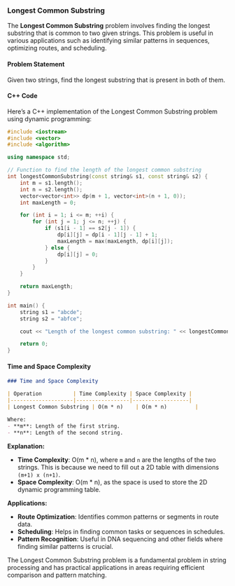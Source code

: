 ### Longest Common Substring

The **Longest Common Substring** problem involves finding the longest substring that is common to two given strings. This problem is useful in various applications such as identifying similar patterns in sequences, optimizing routes, and scheduling.

#### Problem Statement

Given two strings, find the longest substring that is present in both of them.

#### C++ Code

Here’s a C++ implementation of the Longest Common Substring problem using dynamic programming:

```cpp
#include <iostream>
#include <vector>
#include <algorithm>

using namespace std;

// Function to find the length of the longest common substring
int longestCommonSubstring(const string& s1, const string& s2) {
    int m = s1.length();
    int n = s2.length();
    vector<vector<int>> dp(m + 1, vector<int>(n + 1, 0));
    int maxLength = 0;

    for (int i = 1; i <= m; ++i) {
        for (int j = 1; j <= n; ++j) {
            if (s1[i - 1] == s2[j - 1]) {
                dp[i][j] = dp[i - 1][j - 1] + 1;
                maxLength = max(maxLength, dp[i][j]);
            } else {
                dp[i][j] = 0;
            }
        }
    }

    return maxLength;
}

int main() {
    string s1 = "abcde";
    string s2 = "abfce";

    cout << "Length of the longest common substring: " << longestCommonSubstring(s1, s2) << endl;

    return 0;
}
```

#### Time and Space Complexity

```markdown
### Time and Space Complexity

| Operation          | Time Complexity | Space Complexity |
|--------------------|-----------------|------------------|
| Longest Common Substring | O(m * n)    | O(m * n)         |

Where:
- **m**: Length of the first string.
- **n**: Length of the second string.

```

**Explanation:**
- **Time Complexity**: O(m * n), where `m` and `n` are the lengths of the two strings. This is because we need to fill out a 2D table with dimensions `(m+1) x (n+1)`.
- **Space Complexity**: O(m * n), as the space is used to store the 2D dynamic programming table.

**Applications:**
- **Route Optimization**: Identifies common patterns or segments in route data.
- **Scheduling**: Helps in finding common tasks or sequences in schedules.
- **Pattern Recognition**: Useful in DNA sequencing and other fields where finding similar patterns is crucial.

The Longest Common Substring problem is a fundamental problem in string processing and has practical applications in areas requiring efficient comparison and pattern matching.
